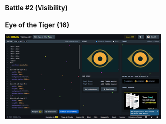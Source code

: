 ## Battle #2    (Visibility)

## Eye of the Tiger {16}

![Alt text](images/Eye%20of%20the%20Tiger.PNG)

